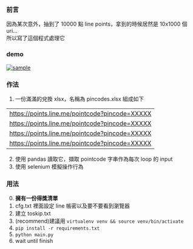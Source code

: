 ### 前言
因為某次意外，抽到了 10000 點 line points，拿到的時候居然是 10x1000 個 uri...\
所以寫了這個程式處理它
### demo
[![sample](https://img.youtube.com/vi/CYc8CBqm5Lw/0.jpg)](https://www.youtube.com/watch?v=CYc8CBqm5Lw&feature=youtu.be)
### 作法
1. 一份滿滿的兌換 xlsx，名稱為 pincodes.xlsx 組成如下

||
|:--|
|https://points.line.me/pointcode?pincode=XXXXX|
|https://points.line.me/pointcode?pincode=XXXXX|
|https://points.line.me/pointcode?pincode=XXXXX|
|https://points.line.me/pointcode?pincode=XXXXX|
2. 使用 pandas 讀取它，擷取 pointcode 字串作為每次 loop 的 input
3. 使用 selenium 模擬操作行為
### 用法
0. **擁有一份得獎清單**
1. cfg.txt 裡面設定 line 帳密以及要不要看到瀏覽器
2. 建立 toskip.txt
3. (recommend)建議用 `virtualenv venv && source venv/bin/activate`
4. `pip install -r requirements.txt`
5. `python main.py`
6. wait until finish
